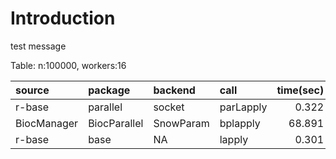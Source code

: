 

# Introduction
test message


Table: n:100000, workers:16

|source      |package      |backend   |call      | time(sec)| performance(%)|
|:-----------|:------------|:---------|:---------|---------:|--------------:|
|r-base      |parallel     |socket    |parLapply |     0.322|     100.000000|
|BiocManager |BiocParallel |SnowParam |bplapply  |    68.891|       0.467405|
|r-base      |base         |NA        |lapply    |     0.301|     106.976744|

